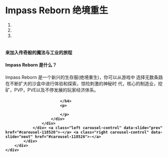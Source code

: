 <div class="container-fluid">
	<div class="row-fluid">
		<div class="span12">
			<div class="page-header">
				<h1>
					Impass Reborn <span>绝境重生</span>
				</h1>
			</div>
			<div class="carousel slide" id="carousel-118526">
				<ol class="carousel-indicators">
					<li class="active" data-slide-to="" data-target="#carousel-118526">
					</li>
					<li data-slide-to="" data-target="#carousel-118526">
					</li>
					<li data-slide-to="" data-target="#carousel-118526">
					</li>
				</ol>
				<div class="carousel-inner">
					<div class="item active">
						<img alt="" src="http://attachment.mcbbs.net/forum/201904/28/164330mzeuemeu3pp450dh.png" />
						<div class="carousel-caption">
							<h4>
								来加入传奇般的魔法与工业的旅程
							</h4>
						</div>
					</div>
					<div class="item">
						<div class="carousel-caption">
							<h4>
								Impass Reborn 是什么？
							</h4>
							<p>
								Impass Reborn 是一个新兴的生存服(绝境重生)，你可以从游戏中
选择无数条路在不断扩大的沙盒中进行体验和探索，惊险刺激的神秘时
代，核心的制造业，挖矿，PVP，PVE以及不停发展的玩家经济体系。
							</p>
						</div>
					</div>
					<div class="item">
						<div class="carousel-caption">
							<h4>
								
							</h4>
							<p>
								
							</p>
						</div>
					</div>
				</div> <a class="left carousel-control" data-slide="prev" href="#carousel-118526">‹</a> <a class="right carousel-control" data-slide="next" href="#carousel-118526">›</a>
			</div>
		</div>
	</div>
</div>
